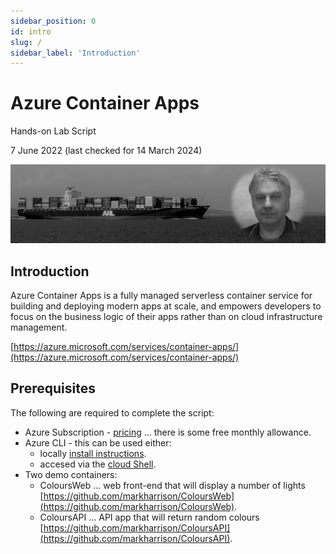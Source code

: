 ```yaml
---
sidebar_position: 0
id: intro
slug: /
sidebar_label: 'Introduction'
---
```


# Azure Container Apps

Hands-on Lab Script

7 June 2022     (last checked for 14 March 2024)

![](images/01-introduction.png)

## Introduction

Azure Container Apps is a fully managed serverless container service for building and deploying modern apps at scale, and empowers developers to focus on the business logic of their apps rather than on cloud infrastructure management.

[https://azure.microsoft.com/services/container-apps/](https://azure.microsoft.com/services/container-apps/)

## Prerequisites 

The following are required to complete the script:

- Azure Subscription -  [pricing](https://azure.microsoft.com/pricing/details/container-apps/) ... there is some free monthly allowance.
- Azure CLI - this can be used either:
  - locally [install instructions](https://docs.microsoft.com/cli/azure/install-azure-cli).
  - accesed via the [cloud Shell](https://shell.azure.com).
- Two demo containers:
  - ColoursWeb ... web front-end that will display a number of lights [https://github.com/markharrison/ColoursWeb](https://github.com/markharrison/ColoursWeb).
  - ColoursAPI ... API app that will return random colours [https://github.com/markharrison/ColoursAPI](https://github.com/markharrison/ColoursAPI).
